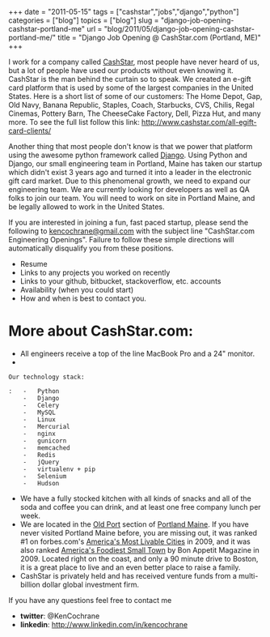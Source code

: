 +++
date = "2011-05-15"
tags = ["cashstar","jobs","django","python"]
categories = ["blog"]
topics = ["blog"]
slug = "django-job-opening-cashstar-portland-me"
url = "blog/2011/05/django-job-opening-cashstar-portland-me/"
title = "Django Job Opening @ CashStar.com (Portland, ME)"
+++

I work for a company called [CashStar](http://CashStar.com), most people
have never heard of us, but a lot of people have used our products
without even knowing it. CashStar is the man behind the curtain so to
speak. We created an e-gift card platform that is used by some of the
largest companies in the United States. Here is a short list of some of
our customers: The Home Depot, Gap, Old Navy, Banana Republic, Staples,
Coach, Starbucks, CVS, Chilis, Regal Cinemas, Pottery Barn, The
CheeseCake Factory, Dell, Pizza Hut, and many more. To see the full list
follow this link: <http://www.cashstar.com/all-egift-card-clients/>

Another thing that most people don't know is that we power that platform
using the awesome python framework called
[Django](http://DjangoProject.com). Using Python and Django, our small
engineering team in Portland, Maine has taken our startup which didn't
exist 3 years ago and turned it into a leader in the electronic gift
card market. Due to this phenomenal growth, we need to expand our
engineering team. We are currently looking for developers as well as QA
folks to join our team. You will need to work on site in Portland Maine,
and be legally allowed to work in the United States.

If you are interested in joining a fun, fast paced startup, please send
the following to <kencochrane@gmail.com> with the subject line
"CashStar.com Engineering Openings". Failure to follow these simple
directions will automatically disqualify you from these positions.

-   Resume
-   Links to any projects you worked on recently
-   Links to your github, bitbucket, stackoverflow, etc. accounts
-   Availability (when you could start)
-   How and when is best to contact you.

More about CashStar.com:
========================

-   All engineers receive a top of the line MacBook Pro and a
    24" monitor.
-   

    Our technology stack:

    :   -   Python
        -   Django
        -   Celery
        -   MySQL
        -   Linux
        -   Mercurial
        -   nginx
        -   gunicorn
        -   memcached
        -   Redis
        -   jQuery
        -   virtualenv + pip
        -   Selenium
        -   Hudson

-   We have a fully stocked kitchen with all kinds of snacks and all of
    the soda and coffee you can drink, and at least one free company
    lunch per week.
-   We are located in the [Old
    Port](http://en.wikipedia.org/wiki/Old_Port) section of [Portland
    Maine](http://en.wikipedia.org/wiki/Portland,_Maine). If you have
    never visited Portland Maine before, you are missing out, it was
    ranked \#1 on forbes.com's [America's Most Livable
    Cities](http://www.forbes.com/2009/04/01/cities-city-ten-lifestyle-real-estate-livable-cities.html)
    in 2009, and it was also ranked [America's Foodiest Small
    Town](http://www.bonappetit.com/magazine/2009/10/americas_foodiest_small_town_2009)
    by Bon Appetit Magazine in 2009. Located right on the coast, and
    only a 90 minute drive to Boston, it is a great place to live and an
    even better place to raise a family.
-   CashStar is privately held and has received venture funds from a
    multi-billion dollar global investment firm.

If you have any questions feel free to contact me

-   **twitter**: @KenCochrane
-   **linkedin**: <http://www.linkedin.com/in/kencochrane>
